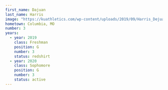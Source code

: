 ```yaml
---
first_name: Dajuan
last_name: Harris
image: "https://kuathletics.com/wp-content/uploads/2019/09/Harris_Dejuan_08292019-1024x853.jpg"
hometown: Columbia, MO
number: 3
years:
  - year: 2019
    class: Freshman
    position: G
    number: 3
    status: redshirt
  - year: 2020
    class: Sophomore
    position: G
    number: 3
    status: active
---
```


